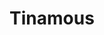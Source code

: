 ---
title: Tinamous
link: http://www.tinamous.com/
logo: tinamous.png

# Events sponsored denoted by `<hackday>` and sponsorship amount/resource
events:
  05-cambridge: "£600 towards food"
---